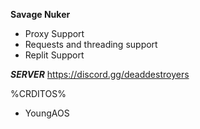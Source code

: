 __Savage Nuker__

+ Proxy Support
+ Requests and threading support
+ Replit Support


***SERVER***
https://discord.gg/deaddestroyers


%CRDITOS%
- YoungAOS
